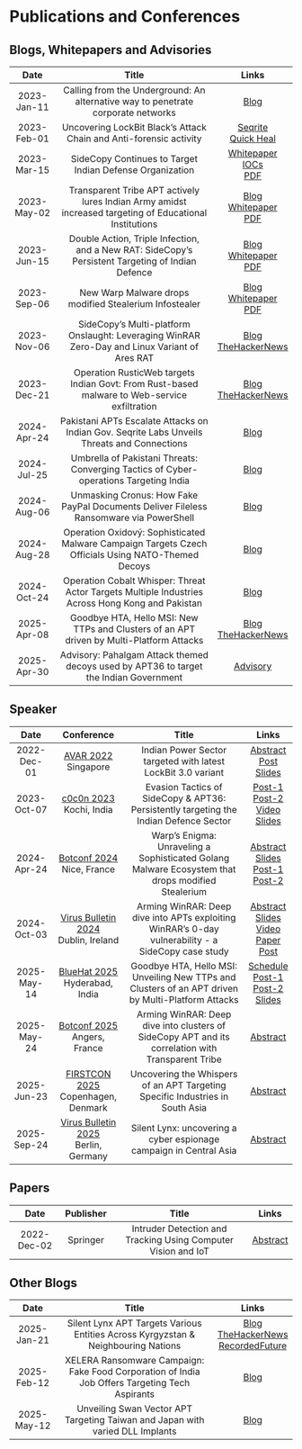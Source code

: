 # Publications and Conferences

## Blogs, Whitepapers and Advisories

|Date  |  Title  |  Links  |
|:-:|:-:|:-:|
|2023-Jan-11|  Calling from the Underground: An alternative way to penetrate corporate networks |  [Blog](https://www.seqrite.com/blog/calling-from-the-underground-an-alternative-way-to-penetrate-corporate-networks/)  |
|2023-Feb-01|  Uncovering LockBit Black’s Attack Chain and Anti-forensic activity  |  [Seqrite](https://www.seqrite.com/blog/uncovering-lockbit-blacks-attack-chain-and-anti-forensic-activity/)  <br /> [Quick Heal](https://blogs.quickheal.com/uncovering-lockbit-blacks-attack-chain-and-anti-forensic-activity/)|
|2023-Mar-15|  SideCopy Continues to Target Indian Defense Organization  |  [Whitepaper](https://www.seqrite.com/resources/sidecopy-continues-to-target-indian-defense-organization)  <br /> [IOCs](https://www.seqrite.com/documents/en/white-papers/iocs-list.pdf) <br /> [PDF](https://www.seqrite.com/documents/en/white-papers/sidecopy-continues-to-target-indian-defense-organization.pdf)|
|2023-May-02|  Transparent Tribe APT actively lures Indian Army amidst increased targeting of Educational Institutions  |  [Blog](https://www.seqrite.com/blog/transparent-tribe-apt-actively-lures-indian-army-amidst-increased-targeting-of-educational-institutions/) <br /> [Whitepaper](https://www.seqrite.com/resources/transparent-tribe-apt-actively-lures-indian-army-amidst-increased-targeting-of-educational-institutions) <br /> [PDF](https://www.seqrite.com/documents/en/white-papers/whitepaper-transparent-tribe-apt.pdf)  |
|2023-Jun-15|  Double Action, Triple Infection, and a New RAT: SideCopy’s Persistent Targeting of Indian Defence  | [Blog](https://www.seqrite.com/blog/double-action-triple-infection-and-a-new-rat-sidecopys-persistent-targeting-of-indian-defence/) <br /> [Whitepaper](https://www.seqrite.com/resources/double-action-triple-infection-and-a-new-rat-sidecopys-persistent-targeting-of-indian-defence) <br /> [PDF](https://www.seqrite.com/documents/en/white-papers/double-action-triple-infection-and-a-new-rat-sidecopys-persistent-targeting-of-indian-defence.pdf) |
|2023-Sep-06|  New Warp Malware drops modified Stealerium Infostealer  |  [Blog](https://www.seqrite.com/blog/new-warp-malware-drops-modified-stealerium-infostealer/)  <br /> [Whitepaper](https://www.seqrite.com/resources/new-warp-malware-drops-modified-stealerium-infostealer)  <br /> [PDF](https://www.seqrite.com/documents/en/white-papers/new-warp-malware-drops-modified-stealerium-infostealer.pdf)  |
|2023-Nov-06|  SideCopy’s Multi-platform Onslaught: Leveraging WinRAR Zero-Day and Linux Variant of Ares RAT  |  [Blog](https://www.seqrite.com/blog/sidecopys-multi-platform-onslaught-leveraging-winrar-zero-day-and-linux-variant-of-ares-rat/) <br /> [TheHackerNews](https://thehackernews.com/2023/11/sidecopy-exploiting-winrar-flaw-in.html)|
|2023-Dec-21|  Operation RusticWeb targets Indian Govt: From Rust-based malware to Web-service exfiltration  |  [Blog](https://www.seqrite.com/blog/operation-rusticweb-targets-indian-govt-from-rust-based-malware-to-web-service-exfiltration/) <br /> [TheHackerNews](https://thehackernews.com/2023/12/operation-rusticweb-rust-based-malware.html)|
|2024-Apr-24|  Pakistani APTs Escalate Attacks on Indian Gov. Seqrite Labs Unveils Threats and Connections  |  [Blog](https://www.seqrite.com/blog/pakistani-apts-escalate-attacks-on-indian-gov-seqrite-labs-unveils-threats-and-connections/) |
|2024-Jul-25|  Umbrella of Pakistani Threats: Converging Tactics of Cyber-operations Targeting India  |  [Blog](https://www.seqrite.com/blog/umbrella-of-pakistani-threats-converging-tactics-of-cyber-operations-targeting-india/) |
|2024-Aug-06|  Unmasking Cronus: How Fake PayPal Documents Deliver Fileless Ransomware via PowerShell  |  [Blog](https://www.seqrite.com/blog/unmasking-cronus-how-fake-paypal-documents-deliver-fileless-ransomware-via-powershell/) |
|2024-Aug-28|  Operation Oxidový: Sophisticated Malware Campaign Targets Czech Officials Using NATO-Themed Decoys  |  [Blog](https://www.seqrite.com/blog/operation-oxidovy-sophisticated-malware-campaign-targets-czech-officials-using-nato-themed-decoys/) |
|2024-Oct-24|  Operation Cobalt Whisper: Threat Actor Targets Multiple Industries Across Hong Kong and Pakistan  | [Blog](https://www.seqrite.com/blog/operation-cobalt-whisper-targets-industries-hong-kong-pakistan/) |
|2025-Apr-08|  Goodbye HTA, Hello MSI: New TTPs and Clusters of an APT driven by Multi-Platform Attacks | [Blog](https://www.seqrite.com/blog/goodbye-hta-hello-msi-new-ttps-and-clusters-of-an-apt-driven-by-multi-platform-attacks/) <br /> [TheHackerNews](https://thehackernews.com/2025/04/pakistan-linked-hackers-expand-targets.html) |
|2025-Apr-30|  Advisory: Pahalgam Attack themed decoys used by APT36 to target the Indian Government | [Advisory](https://www.seqrite.com/blog/advisory-pahalgam-attack-themed-decoys-used-by-apt36-to-target-the-indian-government/) |

## Speaker

|Date  |  Conference  |  Title  |  Links  |
|:-:|:-:|:-:|:-:|
|2022-Dec-01| [AVAR 2022](https://aavar.org/avar2022/) <br /> Singapore |  Indian Power Sector targeted with latest LockBit 3.0 variant  |  [Abstract](https://aavar.org/avar2022/index.php/indian-power-sector-targeted-with-latest-lockbit-3-0-variant/) <br /> [Post](https://www.linkedin.com/posts/sathwik-ram-prakki-43770016a_avar-singapore-lockbit-activity-7147140293157339136-Iv9x/) <br /> [Slides](https://github.com/PSR009/Publications/blob/7d928fd8ad51b2314b034f7fdfa18ead647b85d8/presentations/AVAR2022_LockBit3.0.pdf) |
|2023-Oct-07| [c0c0n 2023](https://india.c0c0n.org/2023/) <br /> Kochi, India |  Evasion Tactics of SideCopy & APT36: Persistently targeting the Indian Defence Sector  |  [Post-1](https://www.linkedin.com/feed/update/urn:li:activity:7112009257146871808?utm_source=share&utm_medium=member_android) <br /> [Post-2](https://www.linkedin.com/posts/c0c0nconference_cybersecurityconference-c0c0n-speaker-activity-7143202560030498816-Qyhe?utm_source=li_share&utm_content=feedcontent&utm_medium=g_dt_web&utm_campaign=copy) <br /> [Video](https://youtu.be/-1F6nRbh2fc?si=Y4kcaZMX5qYNqoEg) <br /> [Slides](https://github.com/PSR009/Publications/blob/7d928fd8ad51b2314b034f7fdfa18ead647b85d8/presentations/c0c0n2023_SideCopy_APT36.pdf) |
|2024-Apr-24| [Botconf 2024](https://www.botconf.eu/botconf-2024/) <br /> Nice, France|  Warp’s Enigma: Unraveling a Sophisticated Golang Malware Ecosystem that drops modified Stealerium  |  [Abstract](https://www.botconf.eu/botconf-presentation-or-article/warps-enigma-unraveling-a-sophisticated-golang-malware-ecosystem-that-drops-modified-stealerium/)  <br /> [Slides](https://github.com/PSR009/Publications/blob/7d928fd8ad51b2314b034f7fdfa18ead647b85d8/presentations/Botconf_2024_Warp_Malware_Ecosystem.pdf) <br /> [Post-1](https://www.linkedin.com/posts/sathwik-ram-prakki-43770016a_botconf-france-activity-7191328533955203072-23Xz/) <br/> [Post-2](https://x.com/PrakkiSathwik/status/1791018695348961764) |
|2024-Oct-03| [Virus Bulletin 2024](https://www.virusbulletin.com/conference/vb2024/) <br /> Dublin, Ireland|  Arming WinRAR: Deep dive into APTs exploiting WinRAR’s 0-day vulnerability - a SideCopy case study  |  [Abstract](https://www.virusbulletin.com/conference/vb2024/abstracts/arming-winrar-deep-dive-apts-exploiting-winrars-0-day-vulnerability-sidecopy-case-study/) <br /> [Slides](https://github.com/PSR009/Publications/blob/65891b696a084d9f4b92aa02f1d6a00921df8a92/presentations/VirusBulletin2024_ArmingWinRAR_SideCopy_APT36.pdf) <br /> [Video](https://youtu.be/BgQvevgdkWQ?si=7p3_Vj02CZ-cqh71) <br /> [Paper](https://www.virusbulletin.com/uploads/pdf/conference/vb2024/papers/Arming-WinRAR-deep-dive-into-APTs-exploiting-WinRARs-0-day-vulnerability-a-SideCopy-case-study.pdf)  <br /> [Post](https://www.linkedin.com/posts/sathwik-ram-prakki-43770016a_vb2024-winrar-apt-activity-7250825683629694976-kdm9/) |
|2025-May-14| [BlueHat 2025](https://www.microsoft.com/bluehat/) <br /> Hyderabad, India| Goodbye HTA, Hello MSI: Unveiling New TTPs and Clusters of an APT driven by Multi-Platform Attacks | [Schedule](https://cdn-dynmedia-1.microsoft.com/is/content/microsoftcorp/microsoft/msrc/images/partner-images/BlueHatIndia2025Handout.pdf) <br/>  [Post-1](https://x.com/PrakkiSathwik/status/1922701817089011774) <br/> [Post-2](https://www.linkedin.com/posts/microsoft-security-response-center_bluehatindia-activity-7328597871409201152-oa5j) <br/> [Slides](https://github.com/PSR009/Publications/blob/6f8e6db8e3357f90d57b87f7327c097a39992828/presentations/BlueHat_India_2025_GoodbyeHTAHelloMSI.pdf) |
|2025-May-24| [Botconf 2025](https://www.botconf.eu/botconf-2025/) <br/> Angers, France | Arming WinRAR: Deep dive into clusters of SideCopy APT and its correlation with Transparent Tribe | [Abstract](https://www.botconf.eu/?p=4522) |
|2025-Jun-23| [FIRSTCON 2025](https://www.first.org/conference/2025/program) <br/> Copenhagen, Denmark| Uncovering the Whispers of an APT Targeting Specific Industries in South Asia | [Abstract](https://www.first.org/conference/2025/program#pUncovering-the-Whispers-of-an-APT-Targeting-Specific-Industries-in-South-Asia) |
|2025-Sep-24| [Virus Bulletin 2025](https://www.virusbulletin.com/conference/vb2025/) <br/> Berlin, Germany | Silent Lynx: uncovering a cyber espionage campaign in Central Asia | [Abstract](https://www.virusbulletin.com/conference/vb2025/abstracts/silent-lynx-uncovering-cyber-espionage-campaign-central-asia/) |

## Papers

|Date  |  Publisher  |  Title  |  Links  |
|:-:|:-:|:-:|:-:|
|2022-Dec-02|   Springer  |  Intruder Detection and Tracking Using Computer Vision and IoT  |  [Abstract](https://link.springer.com/chapter/10.1007/978-981-19-5550-1_44) |

## Other Blogs

|Date  |  Title  |  Links  |
|:-:|:-:|:-:|
|2025-Jan-21|  Silent Lynx APT Targets Various Entities Across Kyrgyzstan & Neighbouring Nations | [Blog](https://www.seqrite.com/blog/silent-lynx-apt-targeting-central-asian-entities/) <br/> [TheHackerNews](https://thehackernews.com/2025/02/silent-lynx-using-powershell-golang-and.html) <br/> [RecordedFuture](https://therecord.media/kazakhstan-foreign-ministry-cyberattack-russia) |
|2025-Feb-12|  XELERA Ransomware Campaign: Fake Food Corporation of India Job Offers Targeting Tech Aspirants | [Blog](https://www.seqrite.com/blog/xelera-ransomware-fake-fci-job-offers/) |
|2025-May-12|  Unveiling Swan Vector APT Targeting Taiwan and Japan with varied DLL Implants | [Blog](https://www.seqrite.com/blog/swan-vector-apt-targeting-taiwan-japan-dll-implants/) |
